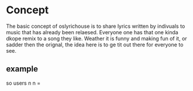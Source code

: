 # Concept

The basic concept of oslyrichouse is to share lyrics written by indivuals to music that has already been relaesed. Everyone one has that one  kinda dkope remix to a song they like. Weather it is funny and making fun of it, or sadder then the orignal, the idea here is to ge tit out there for everyone to see.

## example

so users   n  n =
